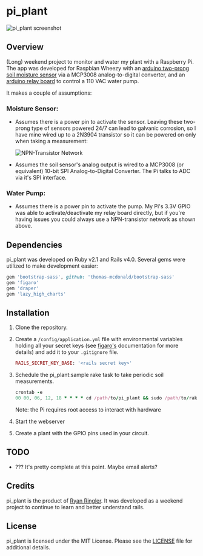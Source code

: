 # pi_plant

![pi_plant screenshot](https://raw.github.com/rringler/pi_plant/master/public/images/screenshot.png "pi_plant screenshot")


## Overview
(Long) weekend project to monitor and water my plant with a Raspberry Pi.  The
app was developed for Raspbian Wheezy with an [arduino two-prong soil moisture sensor](http://www.amazon.com/s/ref=nb_sb_noss?url=search-alias%3Daps&field-keywords=arduino%20soil%20sensor) via a MCP3008 analog-to-digital converter, and an [arduino relay board](http://www.amazon.com/s/ref=nb_sb_noss?url=search-alias%3Daps&field-keywords=arduino%20relay%20board) to control a 110 VAC water pump.

It makes a couple of assumptions:

### Moisture Sensor:
* Assumes there is a power pin to activate the sensor.  Leaving these two-prong type of sensors powered 24/7 can lead to galvanic corrosion, so I have mine wired up to a 2N3904 transistor so it can be powered on only when taking a measurement:

  ![NPN-Transistor Network](https://raw.github.com/rringler/pi_plant/master/public/images/npn_switch.png "NPN-Transistor Network")

* Assumes the soil sensor's analog output is wired to a MCP3008 (or equivalent) 10-bit SPI Analog-to-Digital Converter.  The Pi talks to ADC via it's SPI interface.

### Water Pump:
* Assumes there is a power pin to activate the pump.  My Pi's 3.3V GPIO was able to activate/deactivate my relay board directly, but if you're having issues you could always use a NPN-transistor network as shown above.


## Dependencies
pi_plant was developed on Ruby v2.1 and Rails v4.0.  Several gems were utilized to make development easier:

```ruby
gem 'bootstrap-sass', github: 'thomas-mcdonald/bootstrap-sass'
gem 'figaro'
gem 'draper'
gem 'lazy_high_charts'
```


## Installation
1. Clone the repository.
2. Create a `/config/application.yml` file with environmental variables holding all your secret keys (see [figaro's](https://github.com/laserlemon/figaro) documentation for more details) and add it to your `.gitignore` file.

   ```ruby
   RAILS_SECRET_KEY_BASE: '<rails secret key>'
   ```

3. Schedule the pi_plant:sample rake task to take periodic soil measurements.

   ```ruby
   crontab -e
   00 00, 06, 12, 18 * * * * cd /path/to/pi_plant && sudo /path/to/rake RAILS_ENV=production pi_plant:sample
   ```
   Note: the Pi requires root access to interact with hardware

4. Start the webserver
5. Create a plant with the GPIO pins used in your circuit.


## TODO
* ???  It's pretty complete at this point.  Maybe email alerts?


## Credits
pi_plant is the product of [Ryan Ringler](http://github.com/rringler).  It was developed as a weekend project to continue to learn and better understand rails.


## License
pi_plant is licensed under the MIT License.  Please see the [LICENSE](http://github.com/rringler/pi_plant/LICENSE) file for additional details.
